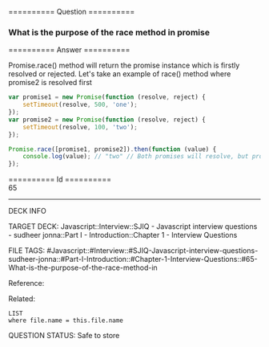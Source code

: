 ========== Question ==========  

### What is the purpose of the race method in promise  

========== Answer ==========  

Promise.race() method will return the promise instance which is firstly resolved or rejected. Let's take an example of race() method where promise2 is resolved first

```javascript
var promise1 = new Promise(function (resolve, reject) {
    setTimeout(resolve, 500, 'one');
});
var promise2 = new Promise(function (resolve, reject) {
    setTimeout(resolve, 100, 'two');
});

Promise.race([promise1, promise2]).then(function (value) {
    console.log(value); // "two" // Both promises will resolve, but promise2 is faster
});
```

========== Id ==========  
65

---

DECK INFO

TARGET DECK: Javascript::Interview::SJIQ - Javascript interview questions - sudheer jonna::Part I - Introduction::Chapter 1 - Interview Questions

FILE TAGS: #Javascript::#Interview::#SJIQ-Javascript-interview-questions-sudheer-jonna::#Part-I-Introduction::#Chapter-1-Interview-Questions::#65-What-is-the-purpose-of-the-race-method-in

Reference:

Related:

```dataview
LIST
where file.name = this.file.name
```

QUESTION STATUS: Safe to store
